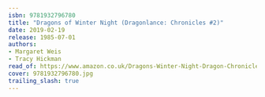 ```yaml
---
isbn: 9781932796780
title: "Dragons of Winter Night (Dragonlance: Chronicles #2)"
date: 2019-02-19
release: 1985-07-01
authors:
- Margaret Weis
- Tracy Hickman
read_of: https://www.amazon.co.uk/Dragons-Winter-Night-Dragon-Chronicles/dp/B0027Y3RTS/ref=sr_1_3
cover: 9781932796780.jpg
trailing_slash: true
---
```

